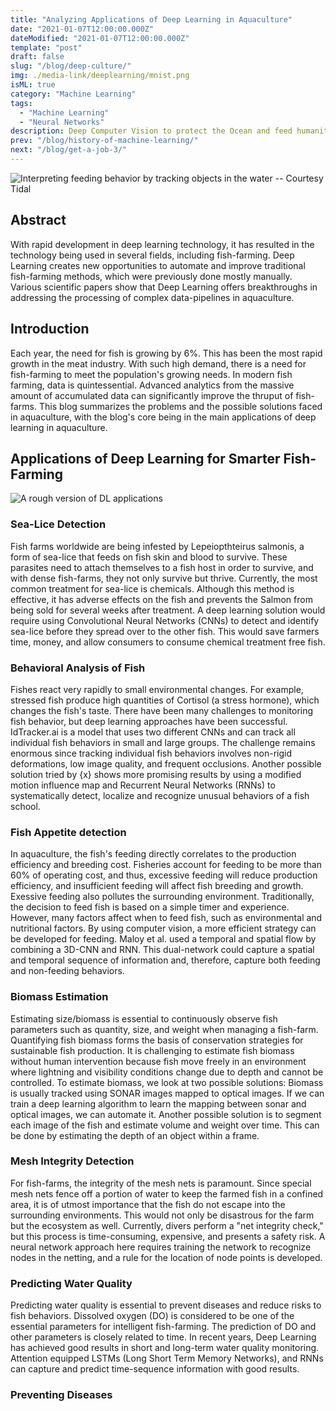 ```yaml
---
title: "Analyzing Applications of Deep Learning in Aquaculture"
date: "2021-01-07T12:00:00.000Z"
dateModified: "2021-01-07T12:00:00.000Z"
template: "post"
draft: false
slug: "/blog/deep-culture/"
img: ./media-link/deeplearning/mnist.png
isML: true
category: "Machine Learning"
tags:
  - "Machine Learning"
  - "Neural Networks"
description: Deep Computer Vision to protect the Ocean and feed humanity sustainably
prev: "/blog/history-of-machine-learning/"
next: "/blog/get-a-job-3/"
---
```


![Interpreting feeding behavior by tracking objects in the water -- Courtesy Tidal](./media-link/deeplearning/tidal_desktop.gif)

## Abstract

With rapid development in deep learning technology, it has resulted in the technology being used in several fields, including fish-farming. Deep Learning creates new opportunities to automate and improve traditional fish-farming methods, which were previously done mostly manually. Various scientific papers show that Deep Learning offers breakthroughs in addressing the processing of complex data-pipelines in aquaculture.


## Introduction
Each year, the need for fish is growing by 6%. This has been the most rapid growth in the meat industry. With such high demand, there is a need for fish-farming to meet the population's growing needs. In modern fish farming, data is quintessential. Advanced analytics from the massive amount of accumulated data can significantly improve the thruput of fish-farms. This blog summarizes the problems and the possible solutions faced in aquaculture, with the blog's core being in the main applications of deep learning in aquaculture.

## Applications of Deep Learning for Smarter Fish-Farming
![A rough version of DL applications](./media-link/deeplearning/fishFarm1-4.jpg)

### Sea-Lice Detection 
Fish farms worldwide are being infested by Lepeiopthteirus salmonis, a form of sea-lice that feeds on fish skin and blood to survive. These parasites need to attach themselves to a fish host in order to survive, and with dense fish-farms, they not only survive but thrive. Currently, the most common treatment for sea-lice is chemicals. Although this method is effective, it has adverse effects on the fish and prevents the Salmon from being sold for several weeks after treatment. A deep learning solution would require using Convolutional Neural Networks (CNNs) to detect and identify sea-lice before they spread over to the other fish. This would save farmers time, money, and allow consumers to consume chemical treatment free fish.

### Behavioral Analysis of Fish 
Fishes react very rapidly to small environmental changes. For example, stressed fish produce high quantities of Cortisol (a stress hormone), which changes the fish's taste. There have been many challenges to monitoring fish behavior, but deep learning approaches have been successful. IdTracker.ai is a model that uses two different CNNs and can track all individual fish behaviors in small and large groups. The challenge remains enormous since tracking individual fish behaviors involves non-rigid deformations, low image quality, and frequent occlusions. Another possible solution tried by {x} shows more promising results by using a modified motion influence map and Recurrent Neural Networks (RNNs) to systematically detect, localize and recognize unusual behaviors of a fish school.

### Fish Appetite detection
In aquaculture, the fish's feeding directly correlates to the production efficiency and breeding cost. Fisheries account for feeding to be more than 60% of operating cost, and thus, excessive feeding will reduce production efficiency, and insufficient feeding will affect fish breeding and growth. Exessive feeding also pollutes the surrounding environment. Traditionally, the decision to feed fish is based on a simple timer and experience. However, many factors affect when to feed fish, such as environmental and nutritional factors. By using computer vision, a more efficient strategy can be developed for feeding. Maloy et al. used a temporal and spatial flow by combining a 3D-CNN and RNN. This dual-network could capture a spatial and temporal sequence of information and, therefore, capture both feeding and non-feeding behaviors.

### Biomass Estimation
Estimating size/biomass is essential to continuously observe fish parameters such as quantity, size, and weight when managing a fish-farm. Quantifying fish biomass forms the basis of conservation strategies for sustainable fish production. It is challenging to estimate fish biomass without human intervention because fish move freely in an environment where lightning and visibility conditions change due to depth and cannot be controlled. To estimate biomass, we look at two possible solutions: Biomass is usually tracked using SONAR images mapped to optical images. If we can train a deep learning algorithm to learn the mapping between sonar and optical images, we can automate it. Another possible solution is to segment each image of the fish and estimate volume and weight over time. This can be done by estimating the depth of an object within a frame.

### Mesh Integrity Detection
For fish-farms, the integrity of the mesh nets is paramount. Since special mesh nets fence off a portion of water to keep the farmed fish in a confined area, it is of utmost importance that the fish do not escape into the surrounding environments. This would not only be disastrous for the farm but the ecosystem as well. Currently, divers perform a "net integrity check," but this process is time-consuming, expensive, and presents a safety risk. A neural network approach here requires training the network to recognize nodes in the netting, and a rule for the location of node points is developed.

### Predicting Water Quality
Predicting water quality is essential to prevent diseases and reduce risks to fish behaviors. Dissolved oxygen (DO) is considered to be one of the essential parameters for intelligent fish-farming. The prediction of DO and other parameters is closely related to time. In recent years, Deep Learning has achieved good results in short and long-term water quality monitoring. Attention equipped LSTMs (Long Short Term Memory Networks), and RNNs can capture and predict time-sequence information with good results.

### Preventing Diseases